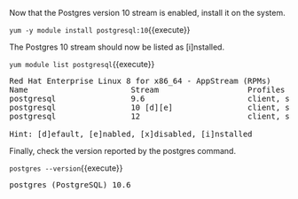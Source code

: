 Now that the Postgres version 10 stream is enabled, install it on the system.

`yum -y module install postgresql:10`{{execute}}

The Postgres 10 stream should now be listed as [i]nstalled.

`yum module list postgresql`{{execute}}

<pre class="file">
Red Hat Enterprise Linux 8 for x86_64 - AppStream (RPMs)
Name                      Stream                   Profiles                              Summary
postgresql                9.6                      client, server [d]                    PostgreSQL server and client module
postgresql                10 [d][e]                client, server [d] [i]                PostgreSQL server and client module
postgresql                12                       client, server [d]                    PostgreSQL server and client module

Hint: [d]efault, [e]nabled, [x]disabled, [i]nstalled
</pre>

Finally, check the version reported by the postgres command.

`postgres --version`{{execute}}

<pre class="file">
postgres (PostgreSQL) 10.6
</pre>
